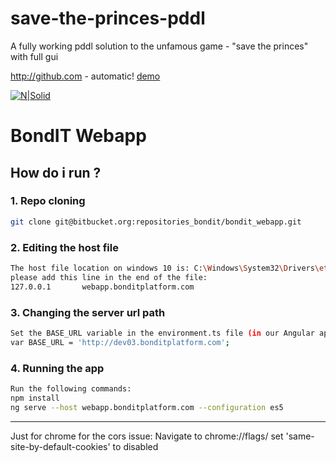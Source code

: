 # save-the-princes-pddl
A fully working pddl solution to the unfamous game - "save the princes" with full gui

http://github.com - automatic!
[demo](https://save-the-princes.surge.sh/)


[![N|Solid](https://bonditglobal.com/wp-content/uploads/2019/11/cropped-bondit-logo-1.png)](https://nodesource.com/products/nsolid)
# BondIT Webapp

## How do i run ?
### 1. Repo cloning
```sh
git clone git@bitbucket.org:repositories_bondit/bondit_webapp.git
```
### 2. Editing the host file
```sh
The host file location on windows 10 is: C:\Windows\System32\Drivers\etc
please add this line in the end of the file:
127.0.0.1       webapp.bonditplatform.com
```
### 3. Changing the server url path
```sh
Set the BASE_URL variable in the environment.ts file (in our Angular app) :
var BASE_URL = 'http://dev03.bonditplatform.com';
```
### 4. Running the app
```sh
Run the following commands:
npm install
ng serve --host webapp.bonditplatform.com --configuration es5 
```
-----------------------------------

Just for chrome for the cors issue:
Navigate to
chrome://flags/ 
set 'same-site-by-default-cookies' to disabled
